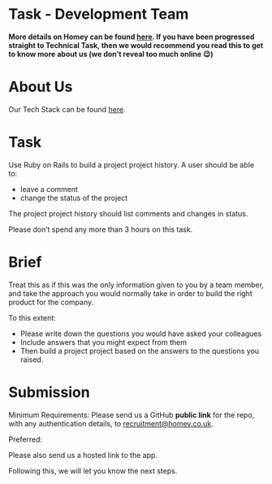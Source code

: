 # Task - Development Team

**More details on Homey can be found [here](https://www.notion.so/Homey-Playbook-Lite-c434d9c252004493aa5a7f8770c87e5a?pvs=21). If you have been progressed straight to Technical Task, then we would recommend you read this to get to know more about us (we don’t reveal too much online 😉)**

# About Us

Our Tech Stack can be found [here](https://www.notion.so/Technical-tools-f0492d3d71af4418b33764f184900ba3?pvs=21).

# Task

Use Ruby on Rails to build a project project history. A user should be able to:

- leave a comment
- change the status of the project

The project project history should list comments and changes in status. 

Please don’t spend any more than 3 hours on this task.

# Brief

Treat this as if this was the only information given to you by a team member, and take the approach you would normally take in order to build the right product for the company.

To this extent:

- Please write down the questions you would have asked your colleagues
- Include answers that you might expect from them
- Then build a project project based on the answers to the questions you raised.

# Submission

Minimum Requirements:
Please send us a GitHub **public link** for the repo, with any authentication details, to [recruitment@homey.co.uk](mailto:recruitment@homey.co.uk). 

Preferred:

Please also send us a hosted link to the app.

Following this, we will let you know the next steps.